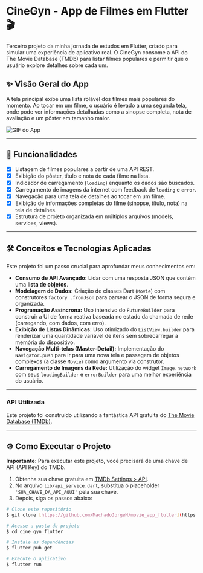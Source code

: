 # CineGyn - App de Filmes em Flutter 🎬

Terceiro projeto da minha jornada de estudos em Flutter, criado para simular uma experiência de aplicativo real. O CineGyn consome a API do The Movie Database (TMDb) para listar filmes populares e permitir que o usuário explore detalhes sobre cada um.

## ✨ Visão Geral do App

A tela principal exibe uma lista rolável dos filmes mais populares do momento. Ao tocar em um filme, o usuário é levado a uma segunda tela, onde pode ver informações detalhadas como a sinopse completa, nota de avaliação e um pôster em tamanho maior.

![GIF do App](/assets/screens.gif)

---

## 🚀 Funcionalidades

- [x] Listagem de filmes populares a partir de uma API REST.
- [x] Exibição do pôster, título e nota de cada filme na lista.
- [x] Indicador de carregamento (`loading`) enquanto os dados são buscados.
- [x] Carregamento de imagens da internet com feedback de `loading` e `error`.
- [x] Navegação para uma tela de detalhes ao tocar em um filme.
- [x] Exibição de informações completas do filme (sinopse, título, nota) na tela de detalhes.
- [x] Estrutura de projeto organizada em múltiplos arquivos (models, services, views).

---

## 🛠️ Conceitos e Tecnologias Aplicadas

Este projeto foi um passo crucial para aprofundar meus conhecimentos em:

- **Consumo de API Avançado:** Lidar com uma resposta JSON que contém uma **lista de objetos**.
- **Modelagem de Dados:** Criação de classes Dart (`Movie`) com construtores `factory .fromJson` para parsear o JSON de forma segura e organizada.
- **Programação Assíncrona:** Uso intensivo do `FutureBuilder` para construir a UI de forma reativa baseada no estado da chamada de rede (carregando, com dados, com erro).
- **Exibição de Listas Dinâmicas:** Uso otimizado do `ListView.builder` para renderizar uma quantidade variável de itens sem sobrecarregar a memória do dispositivo.
- **Navegação Multi-telas (Master-Detail):** Implementação do `Navigator.push` para ir para uma nova tela e passagem de objetos complexos (a classe `Movie`) como argumento via construtor.
- **Carregamento de Imagens da Rede:** Utilização do widget `Image.network` com seus `loadingBuilder` e `errorBuilder` para uma melhor experiência do usuário.

---

### API Utilizada

Este projeto foi construído utilizando a fantástica API gratuita do [The Movie Database (TMDb)](https://www.themoviedb.org/).

---

## ⚙️ Como Executar o Projeto

**Importante:** Para executar este projeto, você precisará de uma chave de API (API Key) do TMDb.

1.  Obtenha sua chave gratuita em [TMDb Settings > API](https://www.themoviedb.org/settings/api).
2.  No arquivo `lib/api_service.dart`, substitua o placeholder `'SUA_CHAVE_DA_API_AQUI'` pela sua chave.
3.  Depois, siga os passos abaixo:

```bash
# Clone este repositório
$ git clone [https://github.com/MachadoJorgeH/movie_app_flutter](https://github.com/MachadoJorgeH/movie_app_flutter)

# Acesse a pasta do projeto
$ cd cine_gyn_flutter

# Instale as dependências
$ flutter pub get

# Execute o aplicativo
$ flutter run
```
